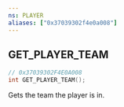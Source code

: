 ```yaml
---
ns: PLAYER
aliases: ["0x37039302f4e0a008"]
---
```

## GET_PLAYER_TEAM

```c
// 0x37039302F4E0A008
int GET_PLAYER_TEAM();
```

Gets the team the player is in.

